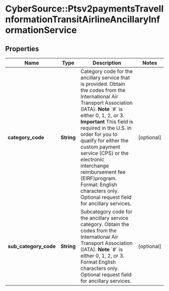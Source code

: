 # CyberSource::Ptsv2paymentsTravelInformationTransitAirlineAncillaryInformationService

## Properties
Name | Type | Description | Notes
------------ | ------------- | ------------- | -------------
**category_code** | **String** | Category code for the ancillary service that is provided. Obtain the codes from the International Air Transport Association (IATA). **Note** &#x60;#&#x60; is either 0, 1, 2, or 3. **Important** This field is required in the U.S. in order for you to qualify for either the custom payment service (CPS) or the electronic interchange reimbursement fee (EIRF)program. Format: English characters only. Optional request field for ancillary services.  | [optional] 
**sub_category_code** | **String** | Subcategory code for the ancillary service category. Obtain the codes from the International Air Transport Association (IATA). **Note** &#x60;#&#x60; is either 0, 1, 2, or 3. Format  English characters only. Optional request field for ancillary services.  | [optional] 


